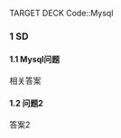 

TARGET DECK
Code::Mysql

### 1 SD

#### 1.1 Mysql问题
相关答案
<!--ID: 1737709138912-->



#### 1.2 问题2
答案2
<!--ID: 1737709138918-->






